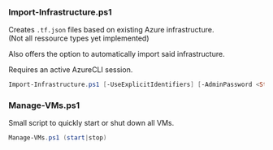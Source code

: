 ### Import-Infrastructure.ps1
Creates `.tf.json` files based on existing Azure infrastructure.  
(Not all ressource types yet implemented)

Also offers the option to automatically import said infrastructure.

Requires an active AzureCLI session.
```PowerShell
Import-Infrastructure.ps1 [-UseExplicitIdentifiers] [-AdminPassword <String>]
```
### Manage-VMs.ps1
Small script to quickly start or shut down all VMs.
```PowerShell
Manage-VMs.ps1 (start|stop)
```
